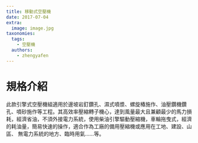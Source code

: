 ```yaml
---
title: 移動式空壓機
date: 2017-07-04
extra:
  image: image.jpg
taxonomies:
  tags:
    - 空壓機
  authors:
    - zhengyafen 
---
```

# 規格介紹
此款引擎式空壓機組適用於邊坡岩釘鑽孔、濕式噴漿、螺旋椿施作、油壓鑽機鑽孔、噴砂施作等工程。其高效率壓縮轉子機心，達到風量最大且兼顧最少的馬力損耗，經濟省油，不須外接電力系統，使用柴油引擎驅動壓縮機，車輪拖曳式，經濟的耗油量，簡易快速的操作，適合作為工廠的備用壓縮機或應用在工地、建設、山區、 無電力系統的地方、臨時用氣……等。